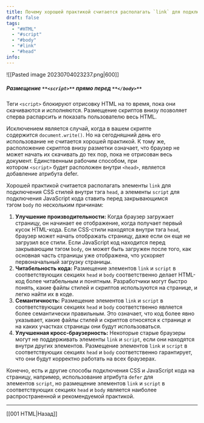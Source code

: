 ```yaml
---
title: Почему хорошей практикой считается располагать `link` для подключения CSS стилей внутри тэга `head`, а `script` для подключения JS ставить перед закрывающимся тэгом `body`?
draft: false
tags:
  - "#HTML"
  - "#script"
  - "#body"
  - "#link"
  - "#head"
info:
---
```

![[Pasted image 20230704023237.png|600]]

##### **Размещение** `**<script>**` **прямо перед** `**</body>**`

Теги `<script>` блокируют отрисовку HTML на то время, пока они скачиваются и исполняются. Размещение скриптов внизу позволяет сперва распарсить и показать пользователю весь HTML.

Исключением является случай, когда в вашем скрипте содержится `document.write()`. Но на сегодняшний день его использование не считается хорошей практикой. К тому же, расположение скриптов внизу разметки означает, что браузер не может начать их скачивать до тех пор, пока не отрисован весь документ. Единственным рабочим способом, при котором `<script>` будет расположен внутри `<head>`, является добавление атрибута defer.

Хорошей практикой считается располагать элементы `link` для подключения CSS стилей внутри тэга `head`, а элементы `script` для подключения JavaScript кода ставить перед закрывающимся тэгом `body` по нескольким причинам:

1. **Улучшение производительности:** Когда браузер загружает страницу, он начинает ее отображение, когда получает первый кусок HTML-кода. Если CSS-стили находятся внутри тэга `head`, браузер может начать отображать страницу, даже если он еще не загрузил все стили. Если JavaScript код находится перед закрывающим тэгом `body`, он может быть загружен после того, как основная часть страницы уже отображена, что ускоряет первоначальный загрузку страницы.
2. **Читабельность кода:** Размещение элементов `link` и `script` в соответствующих секциях `head` и `body` соответственно делает HTML-код более читабельным и понятным. Разработчики могут быстро понять, какие файлы стилей и скриптов используются на странице, и легко найти их в коде.
3. **Семантичность:** Размещение элементов `link` и `script` в соответствующих секциях `head` и `body` соответственно является более семантически правильным. Это означает, что код более явно указывает, какие файлы стилей и скриптов относятся к странице и на каких участках страницы они будут использоваться.
4. **Улучшенная кросс-браузерность:** Некоторые старые браузеры могут не поддерживать элементы `link` и `script`, если они находятся внутри других элементов. Размещение элементов `link` и `script` в соответствующих секциях `head` и `body` соответственно гарантирует, что они будут корректно работать на всех браузерах.

Конечно, есть и другие способы подключения CSS и JavaScript кода на страницу, например, использование атрибута `defer` для элементов `script`, но размещение элементов `link` и `script` в соответствующих секциях `head` и `body` является наиболее распространенной и рекомендуемой практикой.

---

[[001 HTML|Назад]]